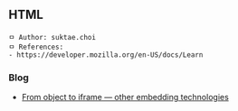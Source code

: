 ## HTML

```
ㅁ Author: suktae.choi
ㅁ References:
- https://developer.mozilla.org/en-US/docs/Learn
```

### Blog
- [From object to iframe — other embedding technologies](https://developer.mozilla.org/en-US/docs/Learn/HTML/Multimedia_and_embedding/Other_embedding_technologies)
